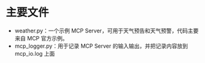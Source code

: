 # 主要文件

- weather.py：一个示例 MCP Server，可用于天气预告和天气预警，代码主要来自 MCP 官方示例。
- mcp_logger.py：用于记录 MCP Server 的输入输出，并把记录内容放到 mcp_io.log 上面